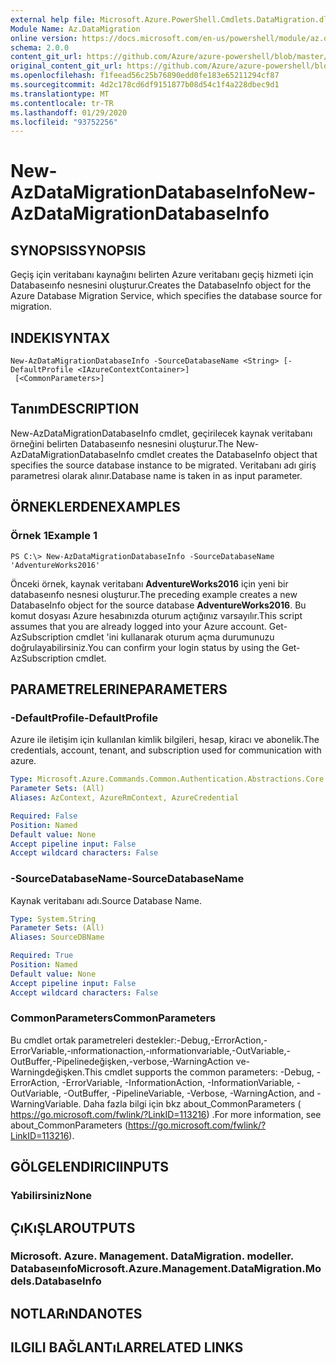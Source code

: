 ```yaml
---
external help file: Microsoft.Azure.PowerShell.Cmdlets.DataMigration.dll-Help.xml
Module Name: Az.DataMigration
online version: https://docs.microsoft.com/en-us/powershell/module/az.datamigration/New-AzDataMigrationDatabaseInfo
schema: 2.0.0
content_git_url: https://github.com/Azure/azure-powershell/blob/master/src/DataMigration/DataMigration/help/New-AzDataMigrationDatabaseInfo.md
original_content_git_url: https://github.com/Azure/azure-powershell/blob/master/src/DataMigration/DataMigration/help/New-AzDataMigrationDatabaseInfo.md
ms.openlocfilehash: f1feead56c25b76890edd0fe183e65211294cf87
ms.sourcegitcommit: 4d2c178cd6df9151877b08d54c1f4a228dbec9d1
ms.translationtype: MT
ms.contentlocale: tr-TR
ms.lasthandoff: 01/29/2020
ms.locfileid: "93752256"
---
```

# <span data-ttu-id="20b13-101">New-AzDataMigrationDatabaseInfo</span><span class="sxs-lookup"><span data-stu-id="20b13-101">New-AzDataMigrationDatabaseInfo</span></span>

## <span data-ttu-id="20b13-102">SYNOPSIS</span><span class="sxs-lookup"><span data-stu-id="20b13-102">SYNOPSIS</span></span>
<span data-ttu-id="20b13-103">Geçiş için veritabanı kaynağını belirten Azure veritabanı geçiş hizmeti için Databaseınfo nesnesini oluşturur.</span><span class="sxs-lookup"><span data-stu-id="20b13-103">Creates the DatabaseInfo object for the Azure Database Migration Service, which specifies the database source for migration.</span></span>

## <span data-ttu-id="20b13-104">INDEKI</span><span class="sxs-lookup"><span data-stu-id="20b13-104">SYNTAX</span></span>

```
New-AzDataMigrationDatabaseInfo -SourceDatabaseName <String> [-DefaultProfile <IAzureContextContainer>]
 [<CommonParameters>]
```

## <span data-ttu-id="20b13-105">Tanım</span><span class="sxs-lookup"><span data-stu-id="20b13-105">DESCRIPTION</span></span>
<span data-ttu-id="20b13-106">New-AzDataMigrationDatabaseInfo cmdlet, geçirilecek kaynak veritabanı örneğini belirten Databaseınfo nesnesini oluşturur.</span><span class="sxs-lookup"><span data-stu-id="20b13-106">The New-AzDataMigrationDatabaseInfo cmdlet creates the DatabaseInfo object that specifies the source database instance to be migrated.</span></span> <span data-ttu-id="20b13-107">Veritabanı adı giriş parametresi olarak alınır.</span><span class="sxs-lookup"><span data-stu-id="20b13-107">Database name is taken in as input parameter.</span></span>

## <span data-ttu-id="20b13-108">ÖRNEKLERDEN</span><span class="sxs-lookup"><span data-stu-id="20b13-108">EXAMPLES</span></span>

### <span data-ttu-id="20b13-109">Örnek 1</span><span class="sxs-lookup"><span data-stu-id="20b13-109">Example 1</span></span>
```
PS C:\> New-AzDataMigrationDatabaseInfo -SourceDatabaseName 'AdventureWorks2016'
```

<span data-ttu-id="20b13-110">Önceki örnek, kaynak veritabanı **AdventureWorks2016** için yeni bir databaseınfo nesnesi oluşturur.</span><span class="sxs-lookup"><span data-stu-id="20b13-110">The preceding example creates a new DatabaseInfo object for the source database **AdventureWorks2016**.</span></span>
<span data-ttu-id="20b13-111">Bu komut dosyası Azure hesabınızda oturum açtığınız varsayılır.</span><span class="sxs-lookup"><span data-stu-id="20b13-111">This script assumes that you are already logged into your Azure account.</span></span> <span data-ttu-id="20b13-112">Get-AzSubscription cmdlet 'ini kullanarak oturum açma durumunuzu doğrulayabilirsiniz.</span><span class="sxs-lookup"><span data-stu-id="20b13-112">You can confirm your login status by using the Get-AzSubscription cmdlet.</span></span>

## <span data-ttu-id="20b13-113">PARAMETRELERINE</span><span class="sxs-lookup"><span data-stu-id="20b13-113">PARAMETERS</span></span>

### <span data-ttu-id="20b13-114">-DefaultProfile</span><span class="sxs-lookup"><span data-stu-id="20b13-114">-DefaultProfile</span></span>
<span data-ttu-id="20b13-115">Azure ile iletişim için kullanılan kimlik bilgileri, hesap, kiracı ve abonelik.</span><span class="sxs-lookup"><span data-stu-id="20b13-115">The credentials, account, tenant, and subscription used for communication with azure.</span></span>

```yaml
Type: Microsoft.Azure.Commands.Common.Authentication.Abstractions.Core.IAzureContextContainer
Parameter Sets: (All)
Aliases: AzContext, AzureRmContext, AzureCredential

Required: False
Position: Named
Default value: None
Accept pipeline input: False
Accept wildcard characters: False
```

### <span data-ttu-id="20b13-116">-SourceDatabaseName</span><span class="sxs-lookup"><span data-stu-id="20b13-116">-SourceDatabaseName</span></span>
<span data-ttu-id="20b13-117">Kaynak veritabanı adı.</span><span class="sxs-lookup"><span data-stu-id="20b13-117">Source Database Name.</span></span>

```yaml
Type: System.String
Parameter Sets: (All)
Aliases: SourceDBName

Required: True
Position: Named
Default value: None
Accept pipeline input: False
Accept wildcard characters: False
```

### <span data-ttu-id="20b13-118">CommonParameters</span><span class="sxs-lookup"><span data-stu-id="20b13-118">CommonParameters</span></span>
<span data-ttu-id="20b13-119">Bu cmdlet ortak parametreleri destekler:-Debug,-ErrorAction,-ErrorVariable,-ınformationaction,-ınformationvariable,-OutVariable,-OutBuffer,-Pipelinedeğişken,-verbose,-WarningAction ve-Warningdeğişken.</span><span class="sxs-lookup"><span data-stu-id="20b13-119">This cmdlet supports the common parameters: -Debug, -ErrorAction, -ErrorVariable, -InformationAction, -InformationVariable, -OutVariable, -OutBuffer, -PipelineVariable, -Verbose, -WarningAction, and -WarningVariable.</span></span> <span data-ttu-id="20b13-120">Daha fazla bilgi için bkz about_CommonParameters ( https://go.microsoft.com/fwlink/?LinkID=113216) .</span><span class="sxs-lookup"><span data-stu-id="20b13-120">For more information, see about_CommonParameters (https://go.microsoft.com/fwlink/?LinkID=113216).</span></span>

## <span data-ttu-id="20b13-121">GÖLGELENDIRICI</span><span class="sxs-lookup"><span data-stu-id="20b13-121">INPUTS</span></span>

### <span data-ttu-id="20b13-122">Yabilirsiniz</span><span class="sxs-lookup"><span data-stu-id="20b13-122">None</span></span>

## <span data-ttu-id="20b13-123">ÇıKıŞLAR</span><span class="sxs-lookup"><span data-stu-id="20b13-123">OUTPUTS</span></span>

### <span data-ttu-id="20b13-124">Microsoft. Azure. Management. DataMigration. modeller. Databaseınfo</span><span class="sxs-lookup"><span data-stu-id="20b13-124">Microsoft.Azure.Management.DataMigration.Models.DatabaseInfo</span></span>

## <span data-ttu-id="20b13-125">NOTLARıNDA</span><span class="sxs-lookup"><span data-stu-id="20b13-125">NOTES</span></span>

## <span data-ttu-id="20b13-126">ILGILI BAĞLANTıLAR</span><span class="sxs-lookup"><span data-stu-id="20b13-126">RELATED LINKS</span></span>
